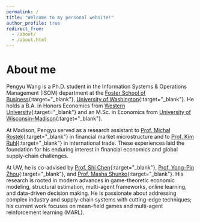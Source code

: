```yaml
---
permalink: /
title: "Welcome to my personal website!"
author_profile: true
redirect_from: 
  - /about/
  - /about.html
---
```


# About me 
Pengyu Wang is a Ph.D. student in the Information Systems & Operations Management (ISOM) department at the [Foster School of Business](https://foster.uw.edu/academics/degree-programs/phd-program/){:target="_blank"}, [University of Washington](https://www.washington.edu/){:target="_blank"}. He holds a B.A. in Honors Economics from [Western University](https://www.uwo.ca/){:target="_blank"} and an M.Sc. in Economics from [University of Wisconsin–Madison](https://www.wisc.edu/){:target="_blank"}.

At Madison, Pengyu served as a research assistant to [Prof. Michał Rostek](https://users.ssc.wisc.edu/~mrostek/){:target="_blank"} in financial market microstructure and to [Prof. Kim Ruhl](https://www.kimjruhl.com/){:target="_blank"} in international trade. These experiences laid the foundation for his enduring interest in financial economics and global supply-chain challenges.

At UW, he is co-advised by [Prof. Shi Chen](https://foster.uw.edu/faculty-research/directory/shi-chen/){:target="_blank"}, [Prof. Yong-Pin Zhou](https://faculty.washington.edu/yongpin/){:target="_blank"}, and [Prof. Masha Shunko](https://foster.uw.edu/faculty-research/directory/masha-shunko/){:target="_blank"}. His research is rooted in modern advances in game-theoretic economic modeling, structural estimation, multi-agent frameworks, online learning, and data-driven decision making. He is passionate about addressing complex industry and supply-chain systems with cutting-edge techniques; his current work focuses on mean-field games and multi-agent reinforcement learning (MARL).

